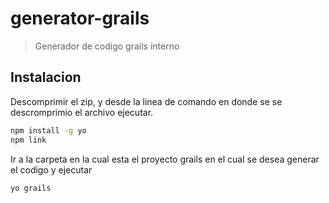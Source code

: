 # generator-grails

> Generador de codigo grails interno

## Instalacion
Descomprimir el zip, y desde la linea de comando en donde se se descromprimio el archivo ejecutar.

```bash
npm install -g yo
npm link 
```

Ir a la carpeta en la cual esta el proyecto grails en el cual se desea generar el codigo y ejecutar

```bash
yo grails
```




